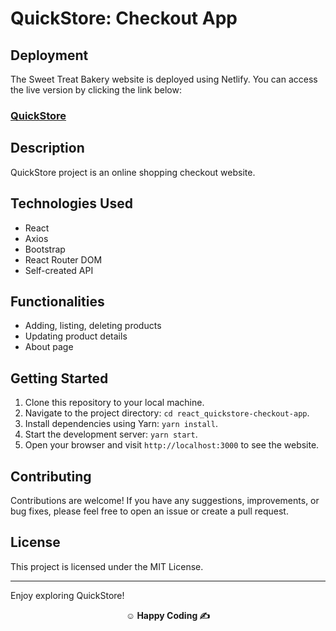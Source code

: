 # QuickStore: Checkout App

## Deployment

The Sweet Treat Bakery website is deployed using Netlify. You can access the live version by clicking the link below:

### [**QuickStore**](https://)

## Description

QuickStore project is an online shopping checkout website.

## Technologies Used

- React
- Axios
- Bootstrap
- React Router DOM
- Self-created API

## Functionalities

- Adding, listing, deleting products
- Updating product details
- About page

## Getting Started

1. Clone this repository to your local machine.
2. Navigate to the project directory: `cd react_quickstore-checkout-app`.
3. Install dependencies using Yarn: `yarn install`.
4. Start the development server: `yarn start`.
5. Open your browser and visit `http://localhost:3000` to see the website.

## Contributing

Contributions are welcome! If you have any suggestions, improvements, or bug fixes, please feel free to open an issue or create a pull request.

## License

This project is licensed under the MIT License.

---

Enjoy exploring QuickStore!

**<p align="center">&#9786; Happy Coding &#9997;</p>**
